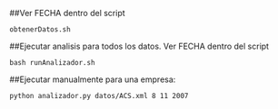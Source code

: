 


##Ver FECHA dentro del script
```
obtenerDatos.sh
```

##Ejecutar analisis para todos los datos. Ver FECHA dentro del script
```
bash runAnalizador.sh
```

##Ejecutar manualmente para una empresa:
```
python analizador.py datos/ACS.xml 8 11 2007
```
